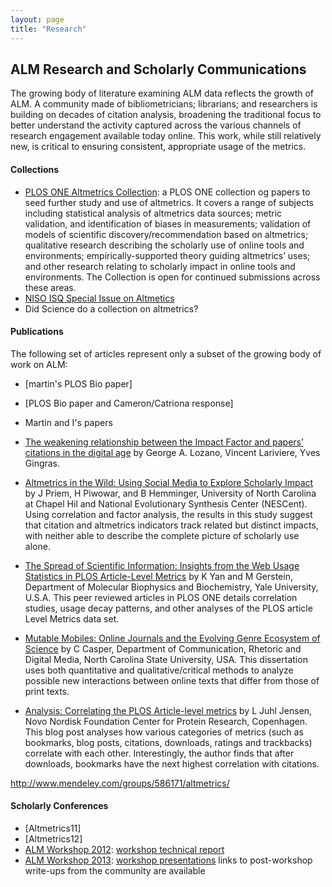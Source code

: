```yaml
---
layout: page
title: "Research"
---
```


<!--Body-->
## ALM Research and Scholarly Communications

The growing body of literature examining ALM data reflects the growth of ALM. A community made of bibliometricians; librarians; and researchers is building on decades of citation analysis, broadening the traditional focus to better understand the activity captured across the various channels of research engagement available today online. This work, while still relatively new, is critical to ensuring consistent, appropriate usage of the metrics.

#### Collections
<a id="ONEcollection" name="ONECollection"></a>
* [PLOS ONE Altmetrics Collection](http://www.ploscollections.org/article/browseIssue.action?issue=info:doi/10.1371/issue.pcol.v02.i19): a PLOS ONE collection og papers to seed further study and use of altmetrics. It covers a range of subjects including statistical analysis of altmetrics data sources; metric validation, and identification of biases in measurements; validation of models of scientific discovery/recommendation based on altmetrics; qualitative research describing the scholarly use of online tools and environments; empirically-supported theory guiding altmetrics’ uses; and other research relating to scholarly impact in online tools and environments. The Collection is open for continued submissions across these areas.
* [NISO ISQ Special Issue on Altmetics](http://wwww.xxxxxxxxx)
* Did Science do a collection on altmetrics?

#### Publications
<a id="bibliography" name="bibliography"></a>
The following set of articles represent only a subset of the growing body of work on ALM:
* [martin's PLOS Bio paper]
* [PLOS Bio paper and Cameron/Catriona response]
* Martin and I's papers

* [The weakening relationship between the Impact Factor and papers’ citations in the digital age](http://arxiv.org/abs/1205.4328) by George A. Lozano, Vincent Lariviere, Yves Gingras.
* [Altmetrics in the Wild: Using Social Media to Explore Scholarly Impact](http://arxiv.org/html/1203.4745v1) by J Priem, H Piwowar, and B Hemminger, University of North Carolina at Chapel Hil and National Evolutionary Synthesis Center (NESCent). Using correlation and factor analysis, the results in this study suggest that citation and altmetrics indicators track related but distinct impacts, with neither able to describe the complete picture of scholarly use alone.
* [The Spread of Scientific Information: Insights from the Web Usage Statistics in PLOS Article-Level Metrics](http://www.plosone.org/article/info:doi/10.1371/journal.pone.0019917) by K Yan and M Gerstein, Department of Molecular Biophysics and Biochemistry, Yale University, U.S.A. This peer reviewed articles in PLOS ONE details correlation studies, usage decay patterns, and other analyses of the PLOS article Level Metrics data set.
* [Mutable Mobiles: Online Journals and the Evolving Genre Ecosystem of Science](http://repository.lib.ncsu.edu/ir/handle/1840.16/3905) by C Casper, Department of Communication, Rhetoric and Digital Media, North Carolina State University, USA. This dissertation uses both quantitative and qualitative/critical methods to analyze possible new interactions between online texts that differ from those of print texts.
* [Analysis: Correlating the PLOS Article-level metrics](http://larsjuhljensen.wordpress.com/2010/01/15/analysis-correlating-the-plos-article-level-metrics/) by L Juhl Jensen, Novo Nordisk Foundation Center for Protein Research, Copenhagen. This blog post analyses how various categories of metrics (such as bookmarks, blog posts, citations, downloads, ratings and trackbacks) correlate with each other. Interestingly, the author finds that after downloads, bookmarks have the next highest correlation with citations.

http://www.mendeley.com/groups/586171/altmetrics/

#### Scholarly Conferences
* [Altmetrics11]
* [Altmetrics12]
* [ALM Workshop 2012](http://article-level-metrics.plos.org/alm-workshop-2012/): [workshop technical report](http://figshare.com/articles/ALM_Workshop_2012_Report.pdf/98828)
* [ALM Workshop 2013](http://article-level-metrics.plos.org/alm-workshop-2013/): [workshop presentations](http://lanyrd.com/2013/alm13/) links to post-workshop write-ups from the community are available

